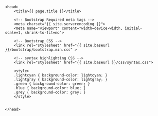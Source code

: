     <head>
        <title>{{ page.title }}</title>

        <!-- Bootstrap Required meta tags -->
        <meta charset="{{ site.serverencoding }}">
        <meta name="viewport" content="width=device-width, initial-scale=1, shrink-to-fit=no">

        <!-- Bootstrap CSS -->
        <link rel="stylesheet" href="{{ site.baseurl }}/bootstrap/bootstrap.min.css" >

        <!-- syntax highlighting CSS -->
        <link rel="stylesheet" href="{{ site.baseurl }}/css/syntax.css">

        <style>
        .lightcyan { background-color: lightcyan; }
        .lightgray { background-color: lightgray; }
        .green { background-color: green; }
        .blue { background-color: blue; }
        .grey { background-color: grey; }
        </style>


    </head>
